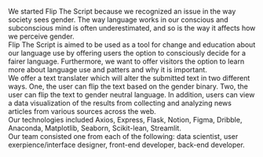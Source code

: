 We started Flip The Script because we recognized an issue in the way society sees gender. The way language works in our conscious and subconscious mind is often underestimated, and so is the way it affects how we perceive gender.</br>
Flip The Script is aimed to be used as a tool for change and education about our language use by offering users the option to consciously decide for a fairer language. Furthermore, we want to offer visitors the option to learn more about language use and patters and why it is important. </br>
We offer a text translater which will alter the submitted text in two different ways. One, the user can flip the text based on the gender binary. Two, the user can flip the text to gender neutral language. In addition, users can view a data visualization of the results from collecting and analyzing news articles from various sources across the web.</br>
Our technologies included Axios, Express, Flask, Notion, Figma, Dribble, Anaconda, Matplotlib, Seaborn, Scikit-lean, Streamlit. </br>
Our team consisted one from each of the following: data scientist, user exerpience/interface designer, front-end developer, back-end developer.
